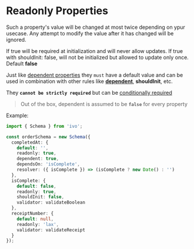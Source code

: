 # Readonly Properties

Such a property's value will be changed at most twice depending on ypur usecase. Any attempt to modify the value after it has changed will be ignored.

If true will be required at initialization and will never allow updates. If true with shouldInit: false, will not be initialized but allowed to update only once. Default **false**

Just like [dependent properties](./dependents.md#dependent-properties) they `must` have a default value and can be used in combination with other rules like [**dependent**](./dependents.md#dependent-properties), **shouldInit**, etc.

They **`cannot be strictly required`** but can be [conditionally required](./required.md#conditionally-required-properties)

> Out of the box, dependent is assumed to be **`false`** for every property

Example:

```ts
import { Schema } from 'ivo';

const orderSchema = new Schema({
  completedAt: {
    default: '',
    readonly: true,
    dependent: true,
    dependsOn: 'isComplete',
    resolver: ({ isComplete }) => (isComplete ? new Date() : '')
  },
  isComplete: {
    default: false,
    readonly: true,
    shouldInit: false,
    validator: validateBoolean
  },
  receiptNumber: {
    default: null,
    readonly: 'lax',
    validator: validateReceipt
  }
});
```
